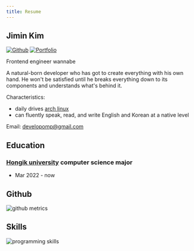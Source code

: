 ```yaml
---
title: Resume
---
```


## Jimin Kim

[![Github](https://img.shields.io/badge/github-black?style=for-the-badge&logo=github)](https://github.com/developomp)
[![Portfolio](https://img.shields.io/badge/portfolio-grey?style=for-the-badge)](https://portfolio.developomp.com)

Frontend engineer wannabe

A natural-born developer who has got to create everything with his own hand.
He won't be satisfied until he breaks everything down to its components and understands what's behind it.

Characteristics:

- daily drives [arch linux](https://archlinux.org)
- can fluently speak, read, and write English and Korean at a native level

Email: developomp@gmail.com

## Education

### [Hongik university](https://wwwce.hongik.ac.kr) computer science major

- Mar 2022 - now

## Github

<img alt="github metrics" src="https://raw.githubusercontent.com/developomp/developomp/master/github-metrics.svg" style="display: block; margin-left: auto; margin-right: auto; max-width: 100%;">

## Skills

<img alt="programming skills" src="/img/skills.svg" style="display: block; margin-left: auto; margin-right: auto; max-width: 100%;" />
